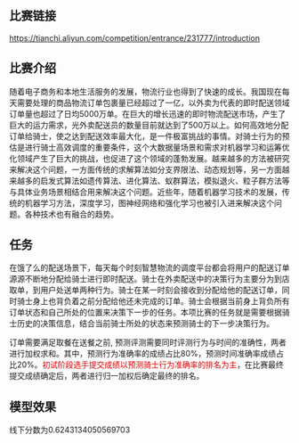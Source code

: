 ## 比赛链接
https://tianchi.aliyun.com/competition/entrance/231777/introduction

## 比赛介绍
随着电子商务和本地生活服务的发展，物流行业也得到了快速的成长。我国现在每天需要处理的商品物流订单包裹量已经超过了一亿，以外卖为代表的即时配送领域订单量也超过了日均5000万单。在巨大的增长迅速的即时物流配送市场，产生了巨大的运力需求，光外卖配送员的数量目前就达到了500万以上。如何高效地分配订单给骑士，使之达到配送效率最大化，是一件极富挑战的事情。对骑士行为的预估是进行骑士高效调度的重要条件，这个大数据量场景和需求对机器学习和运筹优化领域产生了巨大的挑战，也促进了这个领域的蓬勃发展。越来越多的方法被研究来解决这个问题，一方面传统的求解算法如分支界限法、动态规划等，另一方面越来越多的启发式算法如遗传算法、进化算法、蚁群算法，模拟退火、粒子群方法等与具体业务场景相结合用来解决这个问题。近些年，随着机器学习技术的发展，传统的机器学习方法，深度学习，图神经网络和强化学习也被引入进来解决这个问题。各种技术也有融合的趋势。

## 任务
在饿了么的配送场景下，每天每个时刻智慧物流的调度平台都会将用户的配送订单源源不断地分配给骑士进行即时配送。骑士在外卖配送中的决策行为主要分为到店取单，到用户处送单两种行为。骑士在某一时刻会接收到分配给他的配送订单，同时骑士身上也背负着之前分配给他还未完成的订单。骑士会根据当前身上背负所有订单状态和自己所处的位置来决策下一步的任务。本项比赛的任务就是需要根据骑士历史的决策信息，结合当前骑士所处的状态来预测骑士的下一步决策行为。

订单需要满足取餐在送餐之前, 预测评测需要同时评测行为与时间的准确性，两者进行加权求和。其中，预测行为准确率的成绩占比80%，预测时间准确率成绩占比20%。<font color="#dd0000">初试阶段选手提交成绩以预测骑士行为准确率的排名为主</font>，在比赛最终提交成绩确定后，两者进行归一加权后确定最终的排名。

## 模型效果
线下分数为0.6243134050569703